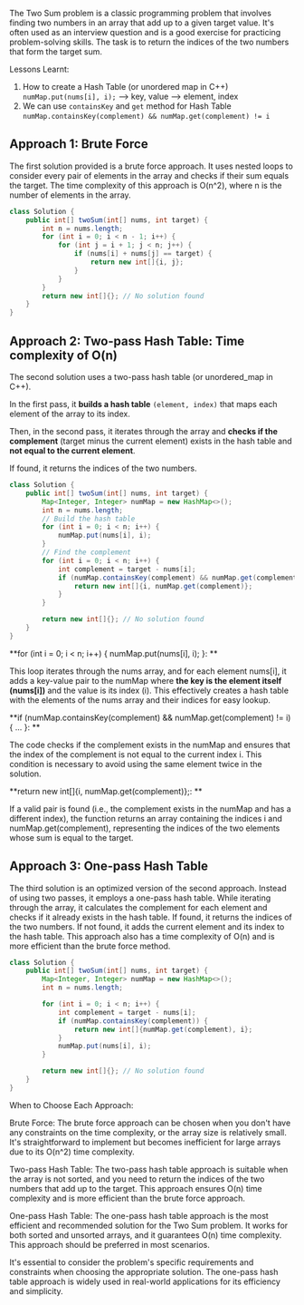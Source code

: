 The Two Sum problem is a classic programming problem that involves finding two numbers in an array that add up to a given target value. It's often used as an interview question and is a good exercise for practicing problem-solving skills. The task is to return the indices of the two numbers that form the target sum.


Lessons Learnt:
1. How to create a Hash Table (or unordered map in C++) `numMap.put(nums[i], i);` --> key, value --> element, index
2. We can use `containsKey` and `get` method for Hash Table `numMap.containsKey(complement) && numMap.get(complement) != i`

## Approach 1: Brute Force
The first solution provided is a brute force approach. It uses nested loops to consider every pair of elements in the array and checks if their sum equals the target. The time complexity of this approach is O(n^2), where n is the number of elements in the array.
```java
class Solution {
    public int[] twoSum(int[] nums, int target) {
        int n = nums.length;
        for (int i = 0; i < n - 1; i++) {
            for (int j = i + 1; j < n; j++) {
                if (nums[i] + nums[j] == target) {
                    return new int[]{i, j};
                }
            }
        }
        return new int[]{}; // No solution found
    }
}
```
## Approach 2: Two-pass Hash Table: Time complexity of O(n)
The second solution uses a two-pass hash table (or unordered_map in C++). 

In the first pass, it **builds a hash table** `(element, index)` that maps each element of the array to its index. 

Then, in the second pass, it iterates through the array and **checks if the complement** (target minus the current element) exists in the hash table and **not equal to the current element**. 

If found, it returns the indices of the two numbers. 

```java 
class Solution {
    public int[] twoSum(int[] nums, int target) {
        Map<Integer, Integer> numMap = new HashMap<>();
        int n = nums.length;
        // Build the hash table
        for (int i = 0; i < n; i++) {
            numMap.put(nums[i], i);
        }
        // Find the complement
        for (int i = 0; i < n; i++) {
            int complement = target - nums[i];
            if (numMap.containsKey(complement) && numMap.get(complement) != i) {
                return new int[]{i, numMap.get(complement)};
            }
        }

        return new int[]{}; // No solution found
    }
}
```
**for (int i = 0; i < n; i++) { numMap.put(nums[i], i); }: **

This loop iterates through the nums array, and for each element nums[i], it adds a key-value pair to the numMap where **the key is the element itself (nums[i])** and the value is its index (i).
This effectively creates a hash table with the elements of the nums array and their indices for easy lookup.

**if (numMap.containsKey(complement) && numMap.get(complement) != i) { ... }: **

The code checks if the complement exists in the numMap and ensures that the index of the complement is not equal to the current index i. This condition is necessary to avoid using the same element twice in the solution.

**return new int[]{i, numMap.get(complement)};: **

If a valid pair is found (i.e., the complement exists in the numMap and has a different index), the function returns an array containing the indices i and numMap.get(complement), representing the indices of the two elements whose sum is equal to the target.


## Approach 3: One-pass Hash Table
The third solution is an optimized version of the second approach. Instead of using two passes, it employs a one-pass hash table. While iterating through the array, it calculates the complement for each element and checks if it already exists in the hash table. If found, it returns the indices of the two numbers. If not found, it adds the current element and its index to the hash table. This approach also has a time complexity of O(n) and is more efficient than the brute force method.

```java 
class Solution {
    public int[] twoSum(int[] nums, int target) {
        Map<Integer, Integer> numMap = new HashMap<>();
        int n = nums.length;

        for (int i = 0; i < n; i++) {
            int complement = target - nums[i];
            if (numMap.containsKey(complement)) {
                return new int[]{numMap.get(complement), i};
            }
            numMap.put(nums[i], i);
        }

        return new int[]{}; // No solution found
    }
}
```
When to Choose Each Approach:

Brute Force: The brute force approach can be chosen when you don't have any constraints on the time complexity, or the array size is relatively small. It's straightforward to implement but becomes inefficient for large arrays due to its O(n^2) time complexity.

Two-pass Hash Table: The two-pass hash table approach is suitable when the array is not sorted, and you need to return the indices of the two numbers that add up to the target. This approach ensures O(n) time complexity and is more efficient than the brute force approach.

One-pass Hash Table: The one-pass hash table approach is the most efficient and recommended solution for the Two Sum problem. It works for both sorted and unsorted arrays, and it guarantees O(n) time complexity. This approach should be preferred in most scenarios.

It's essential to consider the problem's specific requirements and constraints when choosing the appropriate solution. The one-pass hash table approach is widely used in real-world applications for its efficiency and simplicity.




